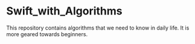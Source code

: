 # Swift_with_Algorithms
This repository contains algorithms that we need to know in daily life. It is more geared towards beginners.
